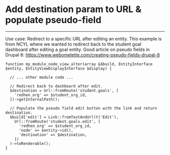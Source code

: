 # Add destination param to URL & populate pseudo-field
---

Use case: Redirect to a specific URL after editing an entity. This example is
from NCYL where we wanted to redirect back to the student goal dashboard after
editing a goal entity. Good article on pseudo fields in Drupal 8: https://www.webomelette.com/creating-pseudo-fields-drupal-8

```
function my_module_node_view_alter(array &$build, EntityInterface $entity, EntityViewDisplayInterface $display) {

  // ... other module code ...

  // Redirect back to dashboard after edit.
  $destination = Url::fromRoute('student.goals', [
    'redhen_org' => $student_org_id,
  ])->getInternalPath();

  // Populate the pseudo field edit button with the link and return destination.
  $build['edit'] = Link::fromTextAndUrl(t('Edit'),
    Url::fromRoute('student.goals.edit', [
      'redhen_org' => $student_org_id,
      'node' => $entity->id(),
      'destination' => $destination,
    ])
  )->toRenderable();
}
```
